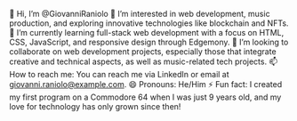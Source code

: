 👋 Hi, I’m @GiovanniRaniolo
👀 I’m interested in web development, music production, and exploring innovative technologies like blockchain and NFTs.
🌱 I’m currently learning full-stack web development with a focus on HTML, CSS, JavaScript, and responsive design through Edgemony.
💞️ I’m looking to collaborate on web development projects, especially those that integrate creative and technical aspects, as well as music-related tech projects.
📫 How to reach me: You can reach me via LinkedIn or email at giovanni.raniolo@example.com.
😄 Pronouns: He/Him
⚡ Fun fact: I created my first program on a Commodore 64 when I was just 9 years old, and my love for technology has only grown since then!

<!---
GiovanniRaniolo/GiovanniRaniolo is a ✨ special ✨ repository because its `README.md` (this file) appears on your GitHub profile.
You can click the Preview link to take a look at your changes.
--->
